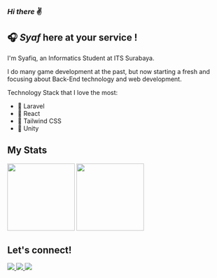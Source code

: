 ### _Hi there_ ✌️

## 🎧 _Syaf_ here at your service !
I'm Syafiq, an Informatics Student at ITS Surabaya.

I do many game development at the past, but now starting a fresh and focusing about Back-End technology and web development.

Technology Stack that I love the most:
- 🍟 Laravel
- 🍿 React
- 🍣 Tailwind CSS
- 🧊 Unity

## My Stats
<div>
  <img height=154 src="https://github-readme-stats.vercel.app/api/top-langs/?username=Syafiqjos&layout=compact&hide_border=true&hide=html,css,blade&theme=onedark&langs_count=6"/>
  <img height=154 src="https://github-readme-stats.vercel.app/api?username=Syafiqjos&custom_title=Syaf's Github Stats&line_height=27&count_private=true&hide_border=true&show_icons=true&theme=onedark">
</div>

## Let's connect!
<div>
    <a href="https://www.linkedin.com/in/syafiqwafi/">
    <img src="https://img.shields.io/badge/linkedin-%230077B5.svg?&style=for-the-badge&logo=linkedin&logoColor=white" />
  </a>
  <a href="https://instagram.com/syafiq.wafi">
    <img src="https://img.shields.io/badge/Instagram-1DA1F2?style=for-the-badge&logo=instagram&logoColor=white" />        
  </a>
  <a href="https://discordapp.com/users/372735148816334848">
    <img src="https://img.shields.io/badge/Discord-1D31F2?style=for-the-badge&logo=discord&logoColor=white" />        
  </a>
</div>

<!--
**Syafiqjos/Syafiqjos** is a ✨ _special_ ✨ repository because its `README.md` (this file) appears on your GitHub profile.

Here are some ideas to get you started:

- 🔭 I’m currently working on ...
- 🌱 I’m currently learning ...
- 👯 I’m looking to collaborate on ...
- 🤔 I’m looking for help with ...
- 💬 Ask me about ...
- 📫 How to reach me: ...
- 😄 Pronouns: ...
- ⚡ Fun fact: ...
-->

